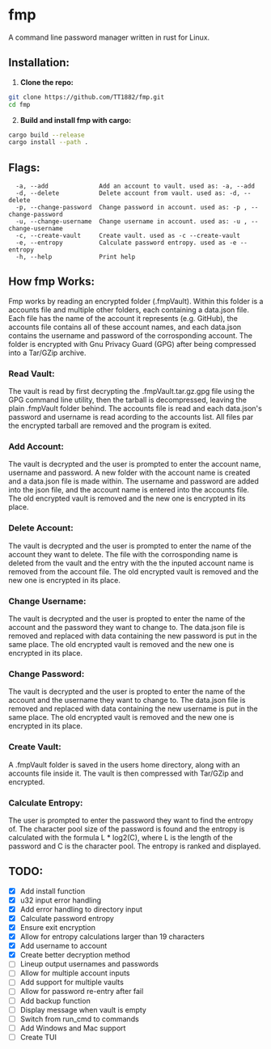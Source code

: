 # fmp

A command line password manager written in rust for Linux.

## Installation:
1. **Clone the repo:**
```bash
git clone https://github.com/TT1882/fmp.git
cd fmp
```
2. **Build and install fmp with cargo:**
```bash
cargo build --release
cargo install --path .
```

## Flags:
```flags
  -a, --add              Add an account to vault. used as: -a, --add
  -d, --delete           Delete account from vault. used as: -d, --delete
  -p, --change-password  Change password in account. used as: -p , --change-password
  -u, --change-username  Change username in account. used as: -u , --change-username
  -c, --create-vault     Create vault. used as -c --create-vault
  -e, --entropy          Calculate password entropy. used as -e --entropy
  -h, --help             Print help
```
###

## How fmp Works:
Fmp works by reading an encrypted folder (.fmpVault). Within this folder is a accounts file and multiple other folders, each containing a data.json file. Each file has the name of the account it represents (e.g. GitHub), the accounts file contains all of these account names, and each data.json contains the username and password of the corrosponding account. The folder is encrypted with Gnu Privacy Guard (GPG) after being compressed into a Tar/GZip archive.
### Read Vault:
The vault is read by first decrypting the .fmpVault.tar.gz.gpg file using the GPG command line utility, then the tarball is decompressed, leaving the plain .fmpVault folder behind. The accounts file is read and each data.json's password and username is read acording to the accounts list. All files par the encrypted tarball are removed and the program is exited.
### Add Account:
The vault is decrypted and the user is prompted to enter the account name, username and password. A new folder with the account name is created and a data.json file is made within. The username and password are added into the json file, and the account name is entered into the accounts file. The old encrypted vault is removed and the new one is encrypted in its place.
### Delete Account:
The vault is decrypted and the user is prompted to enter the name of the account they want to delete. The file with the corrosponding name is deleted from the vault and the entry with the the inputed account name is removed from the account file. The old encrypted vault is removed and the new one is encrypted in its place.
### Change Username:
The vault is decrypted and the user is propted to enter the name of the account and the password they want to change to. The data.json file is removed and replaced with data containing the new password is put in the same place. The old encrypted vault is removed and the new one is encrypted in its place.
### Change Password:
The vault is decrypted and the user is propted to enter the name of the account and the username they want to change to. The data.json file is removed and replaced with data containing the new username is put in the same place. The old encrypted vault is removed and the new one is encrypted in its place.
### Create Vault:
A .fmpVault folder is saved in the users home directory, along with an accounts file inside it. The vault is then compressed with Tar/GZip and encrypted.
### Calculate Entropy:
The user is prompted to enter the password they want to find the entropy of. The character pool size of the password is found and the entropy is calculated with the formula L * log2(C), where L is the length of the password and C is the character pool. The entropy is ranked and displayed.


## TODO:
- [x] Add install function
- [x] u32 input error handling
- [x] Add error handling to directory input
- [x] Calculate password entropy
- [x] Ensure exit encryption
- [x] Allow for entropy calculations larger than 19 characters
- [x] Add username to account
- [x] Create better decryption method
- [ ] Lineup output usernames and passwords
- [ ] Allow for multiple account inputs
- [ ] Add support for multiple vaults
- [ ] Allow for password re-entry after fail
- [ ] Add backup function
- [ ] Display message when vault is empty
- [ ] Switch from run_cmd to commands
- [ ] Add Windows and Mac support
- [ ] Create TUI
